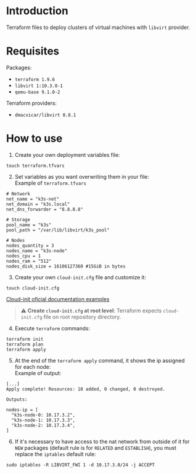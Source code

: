 # Introduction

Terraform files to deploy clusters of virtual machines with `libvirt` provider.

# Requisites

Packages:
  * `terraform 1.9.6`
  * `libvirt 1:10.3.0-1`
  * `qemu-base 9.1.0-2`

Terraform providers:
  * `dmacvicar/libvirt 0.8.1`

# How to use

1.  Create your own deployment variables file:
```
touch terraform.tfvars
```

2.  Set variables as you want overwriting them in your file:  
Example of `terraform.tfvars`
```
# Network
net_name = "k3s-net"
net_domain = "k3s.local"
net_dns_forwarder = "8.8.8.8"

# Storage
pool_name = "k3s"
pool_path = "/var/lib/libvirt/k3s_pool"

# Nodes
nodes_quantity = 3
nodes_name = "k3s-node"
nodes_cpu = 1
nodes_ram = "512"
nodes_disk_size = 16106127360 #15GiB in bytes
```

3. Create your own `cloud-init.cfg` file and customize it:
```
touch cloud-init.cfg
```
[Cloud-init oficial documentation examples](https://cloudinit.readthedocs.io/en/latest/reference/examples.html)

> :warning: **Create `cloud-init.cfg` at root level**: Terraform expects `cloud-init.cfg` file on root repository directory.

4.  Execute `terraform` commands:
```
terraform init
terraform plan
terraform apply
```

5.  At the end of the `terraform apply` command, it shows the ip assigned for each node:  
Example of output:
```
[...]
Apply complete! Resources: 10 added, 0 changed, 0 destroyed.

Outputs:

nodes-ip = [
  "k3s-node-0: 10.17.3.2",
  "k3s-node-1: 10.17.3.3",
  "k3s-node-2: 10.17.3.4",
]
```

6. If it's necessary to have access to the nat network from outside of it for `NEW` packages (default rule is for `RELATED` and `ESTABLISH`), you must replace the `iptables` default rule:
```
sudo iptables -R LIBVIRT_FWI 1 -d 10.17.3.0/24 -j ACCEPT
```
